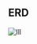 ## ERD 

![lll](https://user-images.githubusercontent.com/37647483/190962453-5dfcbf53-3321-440a-ae97-3086b4ad2199.jpg)
